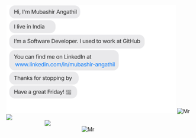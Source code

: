 <img src="https://github.com/MubashirAngathil/typing-intro/blob/main/chat.svg" width="458"  >

<img src="https://github-readme-streak-stats.herokuapp.com?user=MubashirAngathil&count_private=true&show_icons=true&theme=dark&date_format=M%20j%5B%2C%20Y%5D&background=000000&stroke=045E61&ring=18CABF&fire=07DDD6&currStreakNum=FFFFFF&currStreakLabel=00DDD5&border=FFFFFF&dates=0CAB31" width="400" align='left' >

<img src="https://github-readme-stats.vercel.app/api?username=MubashirAngathil&count_private=true&show_icons=true&theme=chartreuse-dark&background=000000" width="400" align='right' >

<img align="right" width='300' src="https://github-readme-stats.vercel.app/api/top-langs/?username=MubashirAngathil&layout=compact&theme=vision-friendly-dark" alt="Mr" />

<img  width='900' src="https://activity-graph.herokuapp.com/graph?username=MubashirAngathil&theme=react-dark" alt="Mr" />


